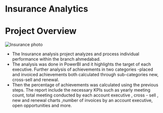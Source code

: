 # Insurance Analytics
# Project Overview
![Insurance photo](https://github.com/user-attachments/assets/a68e135e-d975-4e2d-a27a-8a24f82b297b)
- The Insurance analysis project analyzes and process individual performance within the branch ahmedabad.
- The analysis was done in PowerBI and it highlights the target of each executive. Further analysis of achievements in two categories -placed and invoiced achievements both calculated through sub-categories new, cross-sell and renewal.
- Then the percentage of achievements was calculated using the previous steps. The report include the necessary KPIs	such as yearly meeting count, total meeting conducted by each account executive , cross - sell , new and renewal charts ,number of invoices by an account 
  executive, open opportunities and more.

